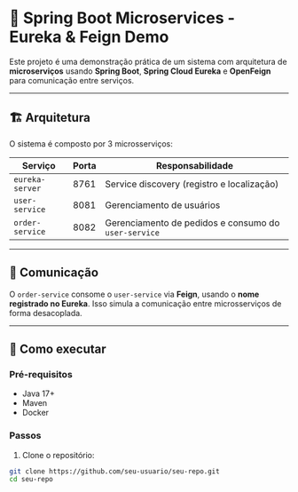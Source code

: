 # 🧩 Spring Boot Microservices - Eureka & Feign Demo

Este projeto é uma demonstração prática de um sistema com arquitetura de **microserviços** usando **Spring Boot**, **Spring Cloud Eureka** e **OpenFeign** para comunicação entre serviços.

---

## 🏗️ Arquitetura

O sistema é composto por 3 microsserviços:

| Serviço         | Porta | Responsabilidade                                     |
| --------------- | ----- | ---------------------------------------------------- |
| `eureka-server` | 8761  | Service discovery (registro e localização)           |
| `user-service`  | 8081  | Gerenciamento de usuários                            |
| `order-service` | 8082  | Gerenciamento de pedidos e consumo do `user-service` |

---

## 🔗 Comunicação

O `order-service` consome o `user-service` via **Feign**, usando o **nome registrado no Eureka**. Isso simula a comunicação entre microsserviços de forma desacoplada.

---

## 🚀 Como executar

### Pré-requisitos

- Java 17+
- Maven
- Docker

### Passos

1. Clone o repositório:

```bash
git clone https://github.com/seu-usuario/seu-repo.git
cd seu-repo
```
